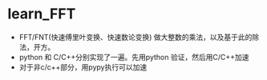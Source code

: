 # learn_FFT

- FFT/FNT(快速傅里叶变换、快速数论变换) 做大整数的乘法，以及基于此的除法，开方。
- python 和 C/C++分别实现了一遍。先用python 验证，然后用C/C++加速
- 对于非c/c++部分，用pypy执行可以加速

